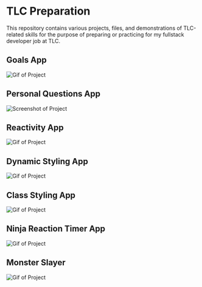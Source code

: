 # TLC Preparation
This repository contains various projects, files, and demonstrations of TLC-related skills for the purpose of preparing or practicing for my fullstack developer job at TLC.

## Goals App
![Gif of Project](https://github.com/elliottthomlison/TLC-Preparation/blob/master/Vue/Goal%20App%20(JavaScript%20Edition)/recording.gif?raw=true)

## Personal Questions App
![Screenshot of Project](https://github.com/elliottthomlison/TLC-Preparation/blob/master/Vue/Personal%20Questions%20App/projectImage.png?raw=true) 

## Reactivity App
![Gif of Project](https://github.com/elliottthomlison/TLC-Preparation/blob/master/Vue/Reactivity%20App/recording.gif?raw=true)

## Dynamic Styling App
![Gif of Project](https://github.com/elliottthomlison/TLC-Preparation/blob/master/Vue/Dynamic%20Styling%20App/recording.gif?raw=true)

## Class Styling App
![Gif of Project](https://github.com/elliottthomlison/TLC-Preparation/blob/master/Vue/Vue%20Styling%20App/recording.gif?raw=true)

## Ninja Reaction Timer App
![Gif of Project](https://github.com/elliottthomlison/TLC-Preparation/blob/master/Vue/Ninja%20Reaction%20Timer/src/assets/recording.gif)

## Monster Slayer
![Gif of Project](https://github.com/elliottthomlison/TLC-Preparation/blob/master/Vue/Monster%20Slayer/recording.gif?raw=true)
